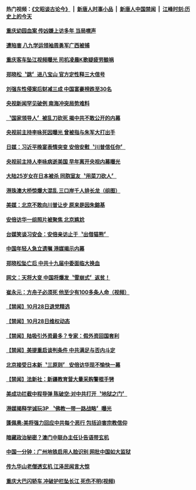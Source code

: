 #### 热门视频：[《文昭谈古论今》](https://github.com/gfw-breaker/wenzhao/blob/master/README.md?t=10291833) &nbsp;|&nbsp; [新唐人时事小品](https://github.com/gfw-breaker/ntdtv-comedy/blob/master/README.md?t=10291833) &nbsp;|&nbsp; [新唐人中国禁闻](https://github.com/gfw-breaker/ntdtv-news/blob/master/README.md?t=10291833) &nbsp;|&nbsp; [江峰时刻:历史上的今天](https://github.com/gfw-breaker/today-in-history/blob/master/README.md?t=10291833) 


#### [重庆幼园血案 传凶嫌上访多年 当局噤声](../pages/news204/a1397189.md?t=10291833) 

#### [遭陷害 八九学运领袖周勇军广西被捕](../pages/news204/a1397187.md?t=10291833) 

#### [重庆客车坠江视频曝光 司机凌晨K歌疑疲劳酿祸](../pages/news204/a1397171.md?t=10291833) 

#### [郑晓松〝跳〞进八宝山 官方定性释三大信号](../pages/news204/a1397180.md?t=10291833) 

#### [刘强东性侵案后财减三成 中国富豪榜跌至30名](../pages/news204/a1397185.md?t=10291833) 

#### [央视新闻罕见破例 南海冲突局势难料](../pages/news204/a1397166.md?t=10291833) 

#### [〝国家领导人〞被乱刀砍死  揭中共不敢公开的内幕](../pages/news204/a1397168.md?t=10291833) 

#### [央视前主持李咏死因曝光  曾被指与朱军大打出手](../pages/news204/a1397162.md?t=10291833) 

#### [日媒：习近平晚宴表情突变 安倍安慰〝川普信任你〞](../pages/news204/a1396778.md?t=10291833) 

#### [央视前主持人李咏病逝美国 早年离开央视内幕曝光](../pages/news204/a1397153.md?t=10291833) 

#### [大陆25岁女在日本被杀 同胞室友〝用菜刀砍人〞](../pages/news204/a1397159.md?t=10291833) 

#### [港珠澳大桥惊爆大混乱 三口岸千人排长龙（组图）](../pages/news204/a1397155.md?t=10291833) 

#### [美媒：北京不敢向川普让步 原来是因朱鎔基](../pages/news204/a1397086.md?t=10291833) 

#### [安倍访华一组照片被聚焦 北京尴尬](../pages/news204/a1397005.md?t=10291833) 

#### [台媒笑谈习安会：安倍亲访止于〝出借猫熊〞](../pages/news204/a1397151.md?t=10291833) 

#### [中国年轻人急立遗嘱 港媒揭示内幕](../pages/news204/a1397075.md?t=10291833) 

#### [郑晓松坠亡后 中共十九届中委面临大换血](../pages/news204/a1397148.md?t=10291833) 

#### [网文：天将大变 中国将爆发〝雪崩式〞返贫！](../pages/news204/a1396980.md?t=10291833) 

#### [崔永元：方舟子必须死 他至少有100多条人命（视频）](../pages/news204/a1397081.md?t=10291833) 


#### [【禁闻】10月28日退党精选](../pages/news204/a1397141.md?t=10291833) 

#### [【禁闻】10月28日维权动态](../pages/news204/a1397140.md?t=10291833) 

#### [【禁闻】陆吸引外资最多？专家：假外资回国套利](../pages/news204/a1397134.md?t=10291833) 

#### [【禁闻】美提重启谈判条件 中共满足与否内斗定](../pages/news204/a1397128.md?t=10291833) 

#### [北京接受日本新〝三原则〞 安倍访华现不愉快一幕](../pages/news204/a1397126.md?t=10291833) 

#### [【禁闻】法新社：新疆教育营大量采购警棍手铐](../pages/news204/a1397123.md?t=10291833) 

#### [美成功拦截中程导弹 陈破空:对中共打开〝地狱之门〞](../pages/news204/a1397120.md?t=10291833) 

#### [港媒揭释学诚玩3P 〝佛教一带一路战略〞曝光](../pages/news204/a1397118.md?t=10291833) 

#### [蓬佩奥:美将强力回应中共每个恶行 包括迫害宗教信仰](../pages/news204/a1397113.md?t=10291833) 

#### [暗藏政治秘密？澳门中联办主任讣告语带玄机](../pages/news204/a1397111.md?t=10291833) 


#### [中国一分钟：广州地铁启用人脸识别 网批中国如大监狱](../pages/news204/a1397109.md?t=10291833) 

#### [传九华山老僧透玄机 江泽民闻言大惊](../pages/news204/a1395309.md?t=10291833) 

#### [重庆大巴闪轿车 冲破护栏坠长江 死伤不明(视频)](../pages/news204/a1397091.md?t=10291833) 


